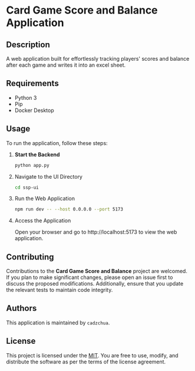# Card Game Score and Balance Application

## Description

A web application built for effortlessly tracking players' scores and balance after each game and writes it into an excel sheet.

## Requirements

- Python 3
- Pip
- Docker Desktop

## Usage
To run the application, follow these steps:

1. **Start the Backend**
   ```bash
   python app.py
   ```

2. Navigate to the UI Directory
    ```bash
    cd ssp-ui
    ```

3. Run the Web Application
    ```bash 
    npm run dev -- --host 0.0.0.0 --port 5173
    ```

4. Access the Application 
    
    Open your browser and go to http://localhost:5173 to view the web application.


## Contributing

Contributions to the **Card Game Score and Balance** project are welcomed. If you plan to make significant changes, please open an issue first to discuss the proposed modifications. 
Additionally, ensure that you update the relevant tests to maintain code integrity.

## Authors

This application is maintained by `cadzchua`.

## License

This project is licensed under the [MIT](https://choosealicense.com/licenses/mit/). You are free to use, modify, and distribute the software as per the terms of the license agreement.
